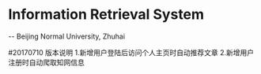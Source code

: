 # Information Retrieval System 
-- Beijing Normal University, Zhuhai

#20170710 版本说明
1.新增用户登陆后访问个人主页时自动推荐文章
2.新增用户注册时自动爬取知网信息